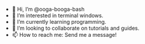 - 👋 Hi, I’m @ooga-booga-bash
- 👀 I’m interested in terminal windows.
- 🌱 I’m currently learning programming.
- 💞️ I’m looking to collaborate on tutorials and guides.
- 📫 How to reach me: Send me a message!

<!---
ooga-booga-bash/ooga-booga-bash is a ✨ special ✨ repository because its `README.md` (this file) appears on your GitHub profile.
You can click the Preview link to take a look at your changes.
--->
